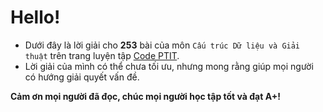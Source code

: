 # Hello!
- Dưới đây là lời giải cho **253** bài của môn `Cấu trúc Dữ liệu và Giải thuật` trên trang luyện tập [Code PTIT](https://code.ptit.edu.vn/student/question).
- Lời giải của mình có thể chưa tối ưu, nhưng mong rằng giúp mọi người có hướng giải quyết vấn đề.

**Cảm ơn mọi người đã đọc, chúc mọi người học tập tốt và đạt A+!**
